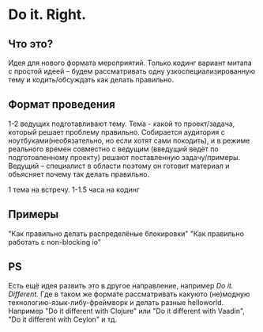 # Do it. Right.

## Что это?

Идея для нового формата мероприятий. Только кодинг вариант митапа c простой идеей – будем рассматривать одну 
узкоспециализированную тему и кодить/обсуждать как делать правильно.

## Формат проведения

1-2 ведущих подготавливают тему. Тема - какой то проект/задача, который решает проблему правильно. Собирается аудитория с
ноутбуками(необязательно, но если хотят сами покодить), и в режиме реального времен совместно с ведущим
(введущий ведёт по подготовленному проекту) решают поставленную задачу/примеры.
Ведущий – специалист в области поэтому он готовит материал и объясняет почему так делать правильно.

1 тема на встречу. 1-1.5 часа на кодинг

## Примеры

"Как правильно делать распределёные блокировки"
"Как правильно работать с non-blocking io"

## PS

Есть ещё идея развить это в другое направление, например _Do it. Different._ Где в таком же формате рассматривать какуюто (не)модную 
технологию-язык-либу-фреймворк и делать разные helloworld. Например "Do it different with Clojure" или "Do it different with Vaadin", 
"Do it different with Сeylon"  и тд.
